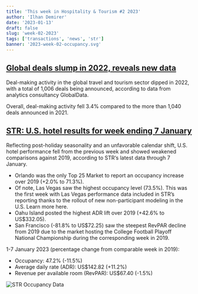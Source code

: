 ```yaml
---
title: 'This week in Hospitality & Tourism #2 2023'
author: 'Ilhan Demirer'
date: '2023-01-13'
draft: false
slug: 'week-02-2023'
tags: ['transactions', 'news', 'str']
banner: '2023-week-02-occupancy.svg'
---
```


## [Global deals slump in 2022, reveals new data](https://hotelsmag.com/news/global-deals-slump-in-2022-reveals-new-data)

Deal-making activity in the global travel and tourism sector dipped in 2022, with a total of 1,006 deals being announced, according to data from analytics consultancy GlobalData.

Overall, deal-making activity fell 3.4% compared to the more than 1,040 deals announced in 2021.

## [STR: U.S. hotel results for week ending 7 January](https://str.com/press-release/str-us-hotel-results-week-ending-7-january)

Reflecting post-holiday seasonality and an unfavorable calendar shift, U.S. hotel performance fell from the previous week and showed weakened comparisons against 2019, according to STR‘s latest data through 7 January.

- Orlando was the only Top 25 Market to report an occupancy increase over 2019 (+2.0% to 71.3%).
- Of note, Las Vegas saw the highest occupancy level (73.5%). This was the first week with Las Vegas performance data included in STR’s reporting thanks to the rollout of new non-participant modeling in the U.S. Learn more here.
- Oahu Island posted the highest ADR lift over 2019 (+42.6% to US$332.05).
- San Francisco (-81.8% to US$72.25) saw the steepest RevPAR decline from 2019 due to the market hosting the College Football Playoff National Championship during the corresponding week in 2019.

1-7 January 2023 (percentage change from comparable week in 2019):

- Occupancy: 47.2% (-11.5%)
- Average daily rate (ADR): US$142.82 (+11.2%)
- Revenue per available room (RevPAR): US$67.40 (-1.5%)

![STR Occupancy Data](/images/blogimages/2023-week-02-occupancy.svg)
